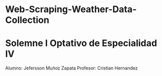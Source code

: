 # Web-Scraping-Weather-Data-Collection

# Solemne I Optativo de Especialidad IV

Alumno: Jefersson Muñoz Zapata
Profesor: Cristian Hernandez
